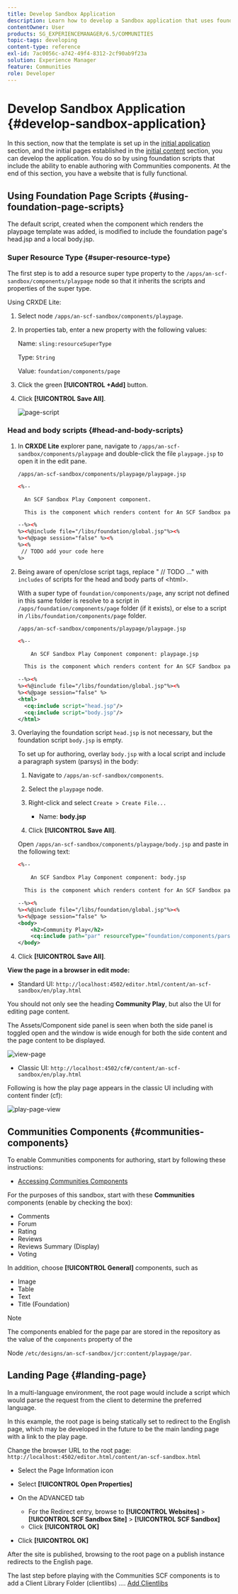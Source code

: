 ```yaml
---
title: Develop Sandbox Application
description: Learn how to develop a Sandbox application that uses foundation scripts and includes the ability to enable authoring with Communities components.
contentOwner: User
products: SG_EXPERIENCEMANAGER/6.5/COMMUNITIES
topic-tags: developing
content-type: reference
exl-id: 7ac0056c-a742-49f4-8312-2cf90ab9f23a
solution: Experience Manager
feature: Communities
role: Developer
---
```

# Develop Sandbox Application  {#develop-sandbox-application}

In this section, now that the template is set up in the [initial application](initial-app.md) section, and the initial pages established in the [initial content](initial-content.md) section, you can develop the application. You do so by using foundation scripts that include the ability to enable authoring with Communities components. At the end of this section, you have a website that is fully functional.

## Using Foundation Page Scripts {#using-foundation-page-scripts}

The default script, created when the component which renders the playpage template was added, is modified to include the foundation page's head.jsp and a local body.jsp.

### Super Resource Type {#super-resource-type}

The first step is to add a resource super type property to the `/apps/an-scf-sandbox/components/playpage` node so that it inherits the scripts and properties of the super type.

Using CRXDE Lite:

1. Select node `/apps/an-scf-sandbox/components/playpage`.
1. In properties tab, enter a new property with the following values:
   
   Name: `sling:resourceSuperType`
   
   Type: `String`
   
   Value: `foundation/components/page`

1. Click the green **[!UICONTROL +Add]** button.
1. Click **[!UICONTROL Save All]**.

   ![page-script](assets/page-script.png)

### Head and body scripts {#head-and-body-scripts}

1. In **CRXDE Lite** explorer pane, navigate to `/apps/an-scf-sandbox/components/playpage` and double-click the file `playpage.jsp` to open it in the edit pane.

   `/apps/an-scf-sandbox/components/playpage/playpage.jsp`

   ```xml
   <%--

     An SCF Sandbox Play Component component.

     This is the component which renders content for An SCF Sandbox page.

   --%><%
   %><%@include file="/libs/foundation/global.jsp"%><%
   %><%@page session="false" %><%
   %><%
    // TODO add your code here
   %>
   ```

1. Being aware of open/close script tags, replace " // TODO ..." with `includes` of scripts for the head and body parts of &lt;html&gt;.

   With a super type of `foundation/components/page`, any script not defined in this same folder is resolve to a script in `/apps/foundation/components/page` folder (if it exists), or else to a script in `/libs/foundation/components/page` folder.

   `/apps/an-scf-sandbox/components/playpage/playpage.jsp`

   ```xml
   <%--

       An SCF Sandbox Play Component component: playpage.jsp

     This is the component which renders content for An SCF Sandbox page.

   --%><%
   %><%@include file="/libs/foundation/global.jsp"%><%
   %><%@page session="false" %>
   <html>
     <cq:include script="head.jsp"/>
     <cq:include script="body.jsp"/>
   </html>
   ```

1. Overlaying the foundation script `head.jsp` is not necessary, but the foundation script `body.jsp` is empty.

   To set up for authoring, overlay `body.jsp` with a local script and include a paragraph system (parsys) in the body:

   1. Navigate to `/apps/an-scf-sandbox/components`.
   1. Select the `playpage` node.
   1. Right-click and select `Create > Create File...`

      * Name: **body.jsp**

   1. Click **[!UICONTROL Save All]**.

   Open `/apps/an-scf-sandbox/components/playpage/body.jsp` and paste in the following text:

   ```xml
   <%--

       An SCF Sandbox Play Component component: body.jsp

     This is the component which renders content for An SCF Sandbox page.

   --%><%
   %><%@include file="/libs/foundation/global.jsp"%><%
   %><%@page session="false" %>
   <body>
       <h2>Community Play</h2>
       <cq:include path="par" resourceType="foundation/components/parsys" />
   </body>
   ```

1. Click **[!UICONTROL Save All]**.

**View the page in a browser in edit mode:**

* Standard UI: `http://localhost:4502/editor.html/content/an-scf-sandbox/en/play.html`

You should not only see the heading **Community Play**, but also the UI for editing page content.

The Assets/Component side panel is seen when both the side panel is toggled open and the window is wide enough for both the side content and the page content to be displayed.

![view-page](assets/view-page.png)

* Classic UI: `http://localhost:4502/cf#/content/an-scf-sandbox/en/play.html`

Following is how the play page appears in the classic UI including with content finder (cf):

![play-page-view](assets/play-page-view.png)

## Communities Components {#communities-components}

To enable Communities components for authoring, start by following these instructions:

* [Accessing Communities Components](basics.md#accessing-communities-components)

For the purposes of this sandbox, start with these **Communities** components (enable by checking the box):

* Comments
* Forum
* Rating
* Reviews
* Reviews Summary (Display)
* Voting

In addition, choose **[!UICONTROL General]** components, such as

* Image
* Table
* Text
* Title (Foundation)

>[!NOTE]
>
>The components enabled for the page par are stored in the repository as the value of the `components` property of the
>
>Node `/etc/designs/an-scf-sandbox/jcr:content/playpage/par`.

## Landing Page {#landing-page}

In a multi-language environment, the root page would include a script which would parse the request from the client to determine the preferred language.

In this example, the root page is being statically set to redirect to the English page, which may be developed in the future to be the main landing page with a link to the play page.

Change the browser URL to the root page: `http://localhost:4502/editor.html/content/an-scf-sandbox.html`

* Select the Page Information icon
* Select **[!UICONTROL Open Properties]**
* On the ADVANCED tab

  * For the Redirect entry, browse to **[!UICONTROL Websites]** > **[!UICONTROL SCF Sandbox Site]** > **[!UICONTROL SCF Sandbox]**
  * Click **[!UICONTROL OK]**

* Click **[!UICONTROL OK]**

After the site is published, browsing to the root page on a publish instance redirects to the English page.

The last step before playing with the Communities SCF components is to add a Client Library Folder (clientlibs) .... [Add Clientlibs](add-clientlibs.md)
